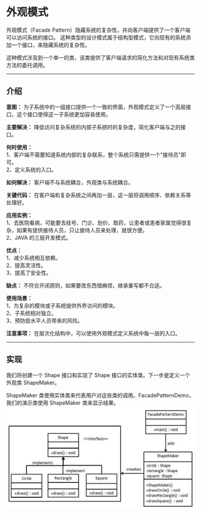 # 外观模式

外观模式（Facade Pattern）隐藏系统的复杂性，并向客户端提供了一个客户端可以访问系统的接口。
这种类型的设计模式属于结构型模式，它向现有的系统添加一个接口，来隐藏系统的复杂性。

这种模式涉及到一个单一的类，该类提供了客户端请求的简化方法和对现有系统类方法的委托调用。

---

## 介绍

**意图：** 为子系统中的一组接口提供一个一致的界面，外观模式定义了一个高层接口，这个接口使得这一子系统更加容易使用。

**主要解决：** 降低访问复杂系统的内部子系统时的复杂度，简化客户端与之的接口。

**何时使用：**  
1、客户端不需要知道系统内部的复杂联系，整个系统只需提供一个"接待员"即可。  
2、定义系统的入口。  

**如何解决：** 客户端不与系统耦合，外观类与系统耦合。

**关键代码：** 在客户端和复杂系统之间再加一层，这一层将调用顺序、依赖关系等处理好。 

**应用实例：**  
1、去医院看病，可能要去挂号、门诊、划价、取药，让患者或患者家属觉得很复杂，如果有提供接待人员，只让接待人员来处理，就很方便。  
2、JAVA 的三层开发模式。  

**优点：**   
1、减少系统相互依赖。  
2、提高灵活性。   
3、提高了安全性。  

**缺点：**  不符合开闭原则，如果要改东西很麻烦，继承重写都不合适。

**使用场景：**   
1、为复杂的模块或子系统提供外界访问的模块。  
2、子系统相对独立。  
3、预防低水平人员带来的风险。  

**注意事项：** 在层次化结构中，可以使用外观模式定义系统中每一层的入口。

---

## 实现

我们将创建一个 Shape 接口和实现了 Shape 接口的实体类。下一步是定义一个外观类 ShapeMaker。

ShapeMaker 类使用实体类来代表用户对这些类的调用。FacadePatternDemo，我们的演示类使用 ShapeMaker 类来显示结果。  
![外观模式UML](https://github.com/d470969047h/learn/blob/master/learn-design-pattern/src/main/java/com/daihui/facade/resources/facade_pattern_uml_diagram.jpg)
